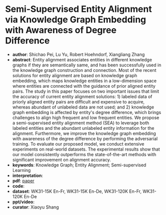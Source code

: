 # Semi-Supervised Entity Alignment via Knowledge Graph Embedding with Awareness of Degree Difference
- **author**: Shichao Pei, Lu Yu, Robert Hoehndorf, Xiangliang Zhang  
- **abstract**: Entity alignment associates entities in different knowledge graphs if they are semantically same, and has been successfully used in the knowledge graph construction and connection. Most of the recent solutions for entity alignment are based on knowledge graph embedding, which maps knowledge entities in a low-dimension space where entities are connected with the guidance of prior aligned entity pairs. The study in this paper focuses on two important issues that limit the accuracy of current entity alignment solutions: 1) labeled data of priorly aligned entity pairs are difficult and expensive to acquire, whereas abundant of unlabeled data are not used; and 2) knowledge graph embedding is affected by entity's degree difference, which brings challenges to align high frequent and low frequent entities. We propose a semi-supervised entity alignment method (SEA) to leverage both labeled entities and the abundant unlabeled entity information for the alignment. Furthermore, we improve the knowledge graph embedding with awareness of the degree difference by performing the adversarial training. To evaluate our proposed model, we conduct extensive experiments on real-world datasets. The experimental results show that our model consistently outperforms the state-of-the-art methods with significant improvement on alignment accuracy. 
- **keywords**: Knowledge Graph; Entity Alignment; Semi-supervised Learning 
- **interpretation**: 
- **pdf**: [paper](https://mine.kaust.edu.sa/Documents/papers/WWW19-pei.pdf)
- **code**:
- **dataset**: WK31-15K En-Fr, WK31-15K En-De, WK31-120K En-Fr, WK31-120K En-De  
- **ppt/video**:
- **curator**: Xiaoyu Shang 
